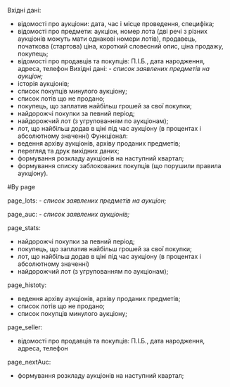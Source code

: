 Вхідні дані:
- відомості про аукціони: дата, час і місце проведення, специфіка;
- відомості про предмети: аукціон, номер лота (дві речі з різних аукціонів можуть мати однакові номери лотів), продавець, початкова (стартова) ціна, короткий словесний опис, ціна продажу, покупець;
- відомості про продавців та покупців: П.І.Б., дата народження, адреса,
телефон
Вихідні дані:
*- список заявлених предметів на аукціон;*
- історія аукціонів;
- список покупців минулого аукціону;
- список лотів що не продано;
- покупець, що заплатив найбільш грошей за свої покупки;
- найдорожчі покупки за певний період;
- найдорожчий лот (з угрупованням по аукціонам);
- лот, що найбільш додав в ціні під час аукціону (в процентах і абсолютному значенні)
Функціонал:
- ведення архіву аукціонів, архіву проданих предметів;
- перегляд та друк вихідних даних;
- формування розкладу аукціонів на наступний квартал;
- формування списку заблокованих покупців (що порушили правила
аукціону).

#By page

page_lots:
*- список заявлених предметів на аукціон;*

page_auc:
*- список заявлених аукціонів;*

page_stats:
- найдорожчі покупки за певний період;
- покупець, що заплатив найбільш грошей за свої покупки;
- лот, що найбільш додав в ціні під час аукціону (в процентах і абсолютному значенні)
- найдорожчий лот (з угрупованням по аукціонам);

page_histoty:
- ведення архіву аукціонів, архіву проданих предметів;
- список лотів що не продано;
- список покупців минулого аукціону;

page_seller:
- відомості про продавців та покупців: П.І.Б., дата народження, адреса, телефон

page_nextAuc:
- формування розкладу аукціонів на наступний квартал;
